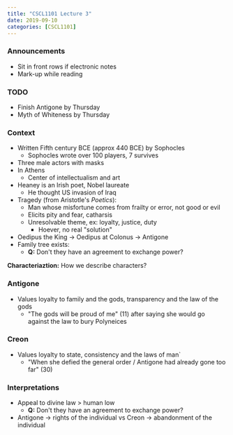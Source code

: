 ```yaml
---
title: "CSCL1101 Lecture 3"
date: 2019-09-10
categories: [CSCL1101]
---
```


### Announcements

- Sit in front rows if electronic notes
- Mark-up while reading

### TODO

- Finish Antigone by Thursday
- Myth of Whiteness by Thursday

### Context

- Written Fifth century BCE (approx 440 BCE) by Sophocles
    - Sophocles wrote over 100 players, 7 survives
- Three male actors with masks
- In Athens
    - Center of intellectualism and art
- Heaney is an Irish poet, Nobel laureate 
    - He thought US invasion of Iraq
- Tragedy (from Aristotle's *Poetics*):
    - Man whose misfortune comes from frailty or error, not good or evil
    - Elicits pity and fear, catharsis
    - Unresolvable theme, ex: loyalty, justice, duty
        - Hoever, no real "solution"
- Oedipus the King &rarr; Oedipus at Colonus &rarr; Antigone
- Family tree exists:
    - **Q:** Don't they have an agreement to exchange power?


**Characteriaztion:** How we describe characters?

### Antigone

- Values loyalty to family and the gods, transparency and the law of the gods
    - "The gods will be proud of me" (11) after saying she would go against the law to bury Polyneices 

### Creon

- Values loyalty to state, consistency and the laws of man`
    - "When she defied the general order / Antigone had already gone too far" (30)

### Interpretations

- Appeal to divine law > human low
    - **Q:** Don't they have an agreement to exchange power?
- Antigone &rarr; rights of the individual vs Creon &rarr; abandonment of the individual
